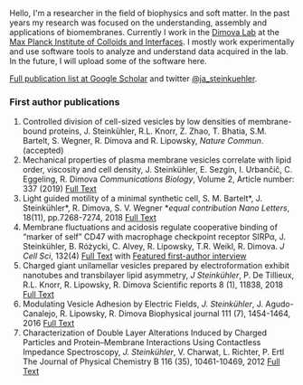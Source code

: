 Hello, I'm a researcher in the field of biophysics and soft matter. In the past years my research was focused on the understanding, assembly and applications of biomembranes. Currently I work in the [Dimova Lab](http://www.dimova.de) at the [Max Planck Institute of Colloids and Interfaces](http://www.mpikg.mpg.de/th). I mostly work experimentally and use software tools to analyze and understand data acquired in the lab. In the future, I will upload some of the software here.

[Full publication list at Google Scholar](https://scholar.google.de/citations?user=2Dzpoo0AAAAJ) and twitter [@ja_steinkuehler](https://twitter.com/ja_steinkuehler).

### First author publications ###
1. Controlled division of cell-sized vesicles by low densities of membrane-bound proteins, J. Steinkühler, R.L. Knorr, Z. Zhao, T. Bhatia, S.M. Bartelt, S. Wegner, R. Dimova and R. Lipowsky, _Nature Commun_. (accepted)
1. Mechanical properties of plasma membrane vesicles correlate with lipid order, viscosity and cell density, J. Steinkühler, E. Sezgin, I. Urbančič, C. Eggeling, R. Dimova
_Communications Biology_, Volume 2, Article number: 337 (2019)
[Full Text](https://www.nature.com/articles/s42003-019-0583-3)
4.	Light guided motility of a minimal synthetic cell, S. M. Bartelt\*, J. Steinkühler\*, R. Dimova, S. V. Wegner \*_equal contribution_ _Nano Letters_, 18(11), pp.7268-7274, 2018	[Full Text](https://jansteinkuehler.github.io/acs.nanolett.8b03469.pdf)
5.	Membrane fluctuations and acidosis regulate cooperative binding of “marker of self” CD47 with macrophage checkpoint receptor SIRPα, J. Steinkühler, B. Różycki, C. Alvey, R. Lipowsky, T.R. Weikl, R. Dimova.
_J Cell Sci_, 132(4) 
[Full Text](https://jansteinkuehler.github.io/jcs216770.full.pdf) with [Featured first-author interview]( http://jcs.biologists.org/content/132/4/jcs222141)
6.	Charged giant unilamellar vesicles prepared by electroformation exhibit nanotubes and transbilayer lipid asymmetry, _J Steinkühler_, P. De Tillieux, R.L. Knorr, R. Lipowsky, R. Dimova 
Scientific reports 8 (1), 11838, 2018 
[Full Text](https://www.nature.com/articles/s41598-018-30286-z)
10.	Modulating Vesicle Adhesion by Electric Fields, _J. Steinkühler_, J. Agudo-Canalejo, R. Lipowsky, R. Dimova
Biophysical journal 111 (7), 1454-1464, 2016 
[Full Text](https://linkinghub.elsevier.com/retrieve/pii/S0006-3495(16)30751-2)
14.	Characterization of Double Layer Alterations Induced by Charged Particles and Protein–Membrane Interactions Using Contactless Impedance Spectroscopy, _J. Steinkühler_, V. Charwat, L. Richter, P. Ertl
The Journal of Physical Chemistry B 116 (35), 10461-10469, 2012 
[Full Text](https://jansteinkuehler.github.io/jp3008392.pdf)
